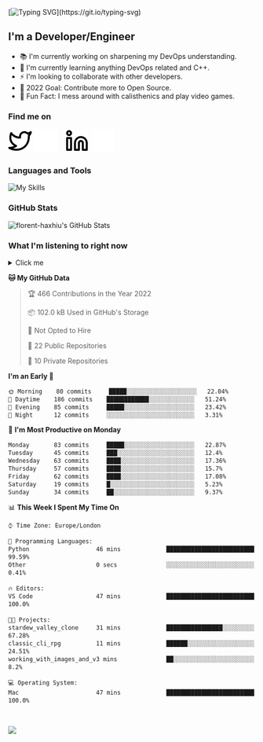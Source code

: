 [![Typing SVG](https://readme-typing-svg.herokuapp.com/?font=Edu+TAS+Beginner&size=32&color=white&lines=Welcome+to+my+Profile;)](https://git.io/typing-svg)

## I'm a Developer/Engineer

- 📚 I'm currently working on sharpening my DevOps understanding.
- 🏫 I'm currently learning anything DevOps related and C++.
- ⚡ I'm looking to collaborate with other developers.
- 🎯 2022 Goal: Contribute more to Open Source.
- 🎉 Fun Fact: I mess around with calisthenics and play video games.

### Find me on
[![website](./img/twitter-light.svg)](https://twitter.com/florenthaxhiu#gh-light-mode-only)
[![website](./img/twitter-dark.svg)](https://twitter.com/florenthaxhiu#gh-dark-mode-only)
&nbsp;&nbsp;
[![website](./img/linkedin-light.svg)](https://linkedin.com/in/florenthaxhiu#gh-light-mode-only)
[![website](./img/linkedin-dark.svg)](https://linkedin.com/in/florenthaxhiu#gh-dark-mode-only)

### Languages and Tools

![My Skills](https://skillicons.dev/icons?i=html,css,js,react,nodejs,python,django,postgres,sass,bootstrap,vscode,aws,bash,docker,kubernetes,figma,github,jenkins,linux,nginx,git)

### GitHub Stats

![florent-haxhiu's GitHub Stats](https://github-readme-stats.vercel.app/api?username=florent-haxhiu&show_icons=true&theme=dark)

<!-- ### Most used languages

<details>
    <summary>Click me</summary>



</details> -->

<!-- <br/> -->

### What I'm listening to right now

<details>
    <summary>Click me</summary>

[![spotify-github-profile](https://spotify-github-profile.vercel.app/api/view?uid=ndyngu2b76zsxvzypy6255y3y&cover_image=true&theme=natemoo-re&bar_color_cover=true&bar_color=57b654)](https://spotify-github-profile.vercel.app/api/view?uid=ndyngu2b76zsxvzypy6255y3y&redirect=true)

</details>

<!--START_SECTION:waka-->
**🐱 My GitHub Data** 

> 🏆 466 Contributions in the Year 2022
 > 
> 📦 102.0 kB Used in GitHub's Storage 
 > 
> 🚫 Not Opted to Hire
 > 
> 📜 22 Public Repositories 
 > 
> 🔑 10 Private Repositories  
 > 
**I'm an Early 🐤** 

```text
🌞 Morning    80 commits     █████░░░░░░░░░░░░░░░░░░░░   22.04% 
🌆 Daytime    186 commits    ████████████░░░░░░░░░░░░░   51.24% 
🌃 Evening    85 commits     █████░░░░░░░░░░░░░░░░░░░░   23.42% 
🌙 Night      12 commits     ░░░░░░░░░░░░░░░░░░░░░░░░░   3.31%

```
📅 **I'm Most Productive on Monday** 

```text
Monday       83 commits     █████░░░░░░░░░░░░░░░░░░░░   22.87% 
Tuesday      45 commits     ███░░░░░░░░░░░░░░░░░░░░░░   12.4% 
Wednesday    63 commits     ████░░░░░░░░░░░░░░░░░░░░░   17.36% 
Thursday     57 commits     ████░░░░░░░░░░░░░░░░░░░░░   15.7% 
Friday       62 commits     ████░░░░░░░░░░░░░░░░░░░░░   17.08% 
Saturday     19 commits     █░░░░░░░░░░░░░░░░░░░░░░░░   5.23% 
Sunday       34 commits     ██░░░░░░░░░░░░░░░░░░░░░░░   9.37%

```


📊 **This Week I Spent My Time On** 

```text
⌚︎ Time Zone: Europe/London

💬 Programming Languages: 
Python                   46 mins             █████████████████████████   99.59% 
Other                    0 secs              ░░░░░░░░░░░░░░░░░░░░░░░░░   0.41%

🔥 Editors: 
VS Code                  47 mins             █████████████████████████   100.0%

🐱‍💻 Projects: 
stardew_valley_clone     31 mins             ████████████████░░░░░░░░░   67.28% 
classic_cli_rpg          11 mins             ██████░░░░░░░░░░░░░░░░░░░   24.51% 
working_with_images_and_v3 mins              ██░░░░░░░░░░░░░░░░░░░░░░░   8.2%

💻 Operating System: 
Mac                      47 mins             █████████████████████████   100.0%

```


<!--END_SECTION:waka-->

<br/>

![](https://visitor-badge.glitch.me/badge?page_id=florent-haxhiu.visitor-badge)

<!-- ### Metrics

![Metrics](https://metrics.lecoq.io/florent-haxhiu?template=classic&base.header=0&gists=1&lines=1) -->

<!-- 
- Hi, I’m @florent-haxhiu
- I’m currently working as Consultant at Sparta Global.
- How to reach me: 
    - Florent Haxhiu - [LinkedIn](https://www.linkedin.com/in/florenthaxhiu/)
    - Florent#7873 - Discord
    - Florent Haxhiu - [Twitter](https://twitter.com/florenthaxhiu) -->

<!---
florent-haxhiu/florent-haxhiu is a ✨ special ✨ repository because its `README.md` (this file) appears on your GitHub profile.
You can click the Preview link to take a look at your changes.
--->
